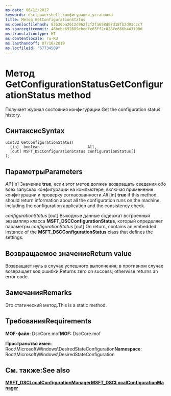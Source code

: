 ```yaml
---
ms.date: 06/12/2017
keywords: dsc,powershell,конфигурация,установка
title: Метод GetConfigurationStatus
ms.openlocfilehash: 83b30ba2612d962fcf2fa658d07d18fb2d91ccc7
ms.sourcegitcommit: 46bebe692689ebedfe65ff2c828fe666b443198d
ms.translationtype: HT
ms.contentlocale: ru-RU
ms.lasthandoff: 07/10/2019
ms.locfileid: "67734509"
---
```

# <a name="getconfigurationstatus-method"></a><span data-ttu-id="57c7d-103">Метод GetConfigurationStatus</span><span class="sxs-lookup"><span data-stu-id="57c7d-103">GetConfigurationStatus method</span></span>

<span data-ttu-id="57c7d-104">Получает журнал состояния конфигурации.</span><span class="sxs-lookup"><span data-stu-id="57c7d-104">Get the configuration status history.</span></span>

## <a name="syntax"></a><span data-ttu-id="57c7d-105">Синтаксис</span><span class="sxs-lookup"><span data-stu-id="57c7d-105">Syntax</span></span>

```mof
uint32 GetConfigurationStatus(
  [in]  boolean                     All,
  [out] MSFT_DSCConfigurationStatus configurationStatus[]
);
```

## <a name="parameters"></a><span data-ttu-id="57c7d-106">Параметры</span><span class="sxs-lookup"><span data-stu-id="57c7d-106">Parameters</span></span>

<span data-ttu-id="57c7d-107">*All* \[in\] Значение **true**, если этот метод должен возвращать сведения обо всех запусках конфигурации на компьютере, включая применение конфигурации и проверку согласованности.</span><span class="sxs-lookup"><span data-stu-id="57c7d-107">*All* \[in\] **true** if this method should return information about all the configuration runs on the machine, including the configuration application and the consistency check.</span></span>

<span data-ttu-id="57c7d-108">*configurationStatus* \[out\] Выходные данные содержат встроенный экземпляр класса **MSFT_DSCConfigurationStatus**, который определяет параметры.</span><span class="sxs-lookup"><span data-stu-id="57c7d-108">*configurationStatus* \[out\] On return, contains an embedded instance of the **MSFT_DSCConfigurationStatus** class that defines the settings.</span></span>

## <a name="return-value"></a><span data-ttu-id="57c7d-109">Возвращаемое значение</span><span class="sxs-lookup"><span data-stu-id="57c7d-109">Return value</span></span>

<span data-ttu-id="57c7d-110">Возвращает нуль в случае успешного выполнения; в противном случае возвращает код ошибки.</span><span class="sxs-lookup"><span data-stu-id="57c7d-110">Returns zero on success; otherwise returns an error code.</span></span>

## <a name="remarks"></a><span data-ttu-id="57c7d-111">Замечания</span><span class="sxs-lookup"><span data-stu-id="57c7d-111">Remarks</span></span>

<span data-ttu-id="57c7d-112">Это статический метод.</span><span class="sxs-lookup"><span data-stu-id="57c7d-112">This is a static method.</span></span>

## <a name="requirements"></a><span data-ttu-id="57c7d-113">Требования</span><span class="sxs-lookup"><span data-stu-id="57c7d-113">Requirements</span></span>

<span data-ttu-id="57c7d-114">**MOF-файл:** DscCore.mof</span><span class="sxs-lookup"><span data-stu-id="57c7d-114">**MOF:** DscCore.mof</span></span>

<span data-ttu-id="57c7d-115">**Пространство имен**: Root\Microsoft\Windows\DesiredStateConfiguration</span><span class="sxs-lookup"><span data-stu-id="57c7d-115">**Namespace**: Root\Microsoft\Windows\DesiredStateConfiguration</span></span>

## <a name="see-also"></a><span data-ttu-id="57c7d-116">См. также:</span><span class="sxs-lookup"><span data-stu-id="57c7d-116">See also</span></span>

[<span data-ttu-id="57c7d-117">**MSFT_DSCLocalConfigurationManager**</span><span class="sxs-lookup"><span data-stu-id="57c7d-117">**MSFT_DSCLocalConfigurationManager**</span></span>](msft-dsclocalconfigurationmanager.md)
